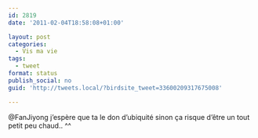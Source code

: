 ```yaml
---
id: 2819
date: '2011-02-04T18:58:08+01:00'

layout: post
categories:
  - Vis ma vie
tags:
  - tweet
format: status
publish_social: no
guid: 'http://tweets.local/?birdsite_tweet=33600209317675008'

---
```


@FanJiyong j’espère que ta le don d’ubiquité sinon ça risque d’être un tout petit peu chaud.. ^^
